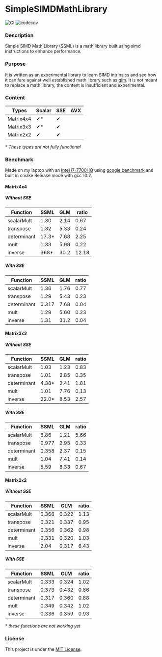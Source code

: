 # SimpleSIMDMathLibrary

![CI](https://github.com/aurelPierre/SimpleSIMDMathLibrary/actions/workflows/ci.yml/badge.svg)
![codecov](https://codecov.io/gh/aurelPierre/SimpleSIMDMathLibrary/branch/main/graph/badge.svg?token=V2K9IRWT94)

### Description
Simple SIMD Math Library (SSML) is a math library built using simd instructions to enhance performance.

### Purpose
It is written as an experimental library to learn SIMD intrinsics and see how it can fare against well established math library such as [glm](https://github.com/g-truc/glm). It is not meant to replace a math library, the content is insufficient and experimental.

### Content
 | Types | Scalar | SSE | AVX |
 |---|---|---|---|
 |Matrix4x4| &#10004;* | &#10004; ||
 |Matrix3x3| &#10004;* | &#10004; ||
 |Matrix2x2| &#10004; | &#10004; ||

 \* *These types are not fully functional*

### Benchmark
Made on my laptop with an [Intel i7-7700HQ](https://ark.intel.com/content/www/us/en/ark/products/97185/intel-core-i7-7700hq-processor-6m-cache-up-to-3-80-ghz.html) using [google benchmark](https://github.com/google/benchmark) and built in cmake Release mode with gcc 10.2.

#### Matrix4x4
##### Without SSE
| Function | SSML | GLM | ratio |
|---|---|---|---|
| scalarMult | 1.30 | 2.14 | 0.67 |
| transpose | 1.32 | 5.33 | 0.24 |
| determinant | 17.3\* | 7.68 | 2.25 |
| mult | 1.33 | 5.99 | 0.22 |
| inverse | 368\* | 30.2 | 12.18 |

##### With SSE
| Function | SSML | GLM | ratio |
|---|---|---|---|
| scalarMult | 1.36 | 1.76 | 0.77 |
| transpose | 1.29 | 5.43 | 0.23 |
| determinant | 0.317 | 7.68 | 0.04 |
| mult | 1.29 | 5.60 | 0.23 |
| inverse | 1.31 | 31.2 | 0.04 |

#### Matrix3x3
##### Without SSE
| Function | SSML | GLM | ratio |
|---|---|---|---|
| scalarMult | 1.03 | 1.23 | 0.83 |
| transpose | 1.01 | 2.85 | 0.35 |
| determinant | 4.38\* | 2.41 | 1.81 |
| mult | 1.01 | 7.76 | 0.13 |
| inverse | 22.0\* | 8.53 | 2.57 |

##### With SSE
| Function | SSML | GLM | ratio |
|---|---|---|---|
| scalarMult | 6.86 | 1.21 | 5.66 |
| transpose | 0.977 | 2.95 | 0.33 |
| determinant | 0.358 | 2.37 | 0.15 |
| mult | 1.04 | 7.41 | 0.14 |
| inverse | 5.59 | 8.33 | 0.67 |

#### Matrix2x2
##### Without SSE
| Function | SSML | GLM | ratio |
|---|---|---|---|
| scalarMult | 0.366 | 0.322 | 1.13 |
| transpose | 0.321 | 0.337 | 0.95 |
| determinant | 0.356 | 0.362 | 0.98 |
| mult | 0.331 | 0.320 | 1.03 |
| inverse | 2.04 | 0.317 | 6.43 |

##### With SSE
| Function | SSML | GLM | ratio |
|---|---|---|---|
| scalarMult | 0.333 | 0.324 | 1.02 |
| transpose | 0.373 | 0.432 | 0.86 |
| determinant | 0.317 | 0.360 | 0.88 |
| mult | 0.349 | 0.342 | 1.02 |
| inverse | 0.336 | 0.359 | 0.93 |

\* *these functions are not working yet* 

### License
This project is under the [MIT License](./License.txt).

